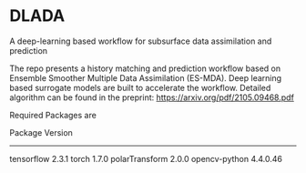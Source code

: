 # DLADA
A deep-learning based workflow for subsurface data assimilation and prediction

The repo presents a history matching and prediction workflow based on Ensemble Smoother Multiple Data Assimilation (ES-MDA). Deep learning based surrogate models are built to accelerate the workflow. Detailed algorithm can be found in the preprint:
https://arxiv.org/pdf/2105.09468.pdf

Required Packages are 

Package                  Version
------------------------ ---------
tensorflow               2.3.1
torch                    1.7.0
polarTransform           2.0.0
opencv-python            4.4.0.46
